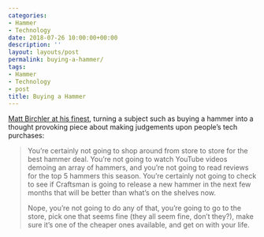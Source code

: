 ```yaml
---
categories:
- Hammer
- Technology
date: 2018-07-26 10:00:00+00:00
description: ''
layout: layouts/post
permalink: buying-a-hammer/
tags:
- Hammer
- Technology
- post
title: Buying a Hammer
---
```


<p><a href="https://birchtree.me/blog/buying-a-hammer/">Matt Birchler at his finest</a>, turning a subject such as buying a hammer into a thought provoking piece about making judgements upon people’s tech purchases:</p>
<blockquote>
<p>You’re certainly not going to shop around from store to store for the best hammer deal. You’re not going to watch YouTube videos demoing an array of hammers, and you’re not going to read reviews for the top 5 hammers this season. You’re certainly not going to check to see if Craftsman is going to release a new hammer in the next few months that will be better than what’s on the shelves now.</p>
<p>Nope, you’re not going to do any of that, you’re going to go to the store, pick one that seems fine (they all seem fine, don’t they?), make sure it’s one of the cheaper ones available, and get on with your life.</p>
</blockquote>